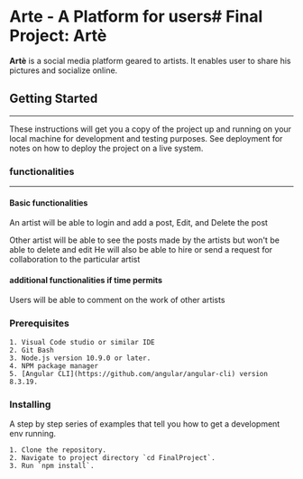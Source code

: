 # Arte - A Platform for users# Final Project: Artè

**Artè** is a social media platform geared to artists. It enables user to share his pictures and socialize online.

## Getting Started 
***
These instructions will get you a copy of the project up and running on your local machine for development and testing purposes. See deployment for notes on how to deploy the project on a live system.

### functionalities
***
#### Basic functionalities
An artist will be able to login and add a post, Edit, and Delete the post

Other artist will be able to see the posts made by the artists but won't be able to delete and edit
He will also be able to hire or send a request for collaboration to the particular artist

#### additional functionalities if time permits
Users will be able to comment on the work of other artists


### Prerequisites
    1. Visual Code studio or similar IDE
    2. Git Bash
    3. Node.js version 10.9.0 or later.
    4. NPM package manager
    5. [Angular CLI](https://github.com/angular/angular-cli) version 8.3.19.

### Installing
A step by step series of examples that tell you how to get a development env running.

    1. Clone the repository.
    2. Navigate to project directory `cd FinalProject`.
    3. Run `npm install`.

